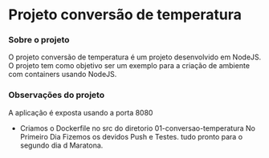 # Projeto conversão de temperatura

### Sobre o projeto
O projeto conversão de temperatura é um projeto desenvolvido em NodeJS. O projeto tem como objetivo ser um exemplo para a criação de ambiente com containers usando NodeJS.

### Observações do projeto
A aplicação é exposta usando a porta 8080

- Criamos o Dockerfile no src do diretorio 01-conversao-temperatura
  No Primeiro Dia Fizemos os devidos Push e Testes. tudo pronto para o segundo dia d Maratona.
